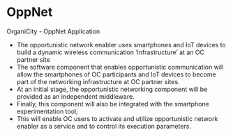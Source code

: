 # OppNet
OrganiCity - OppNet Application

* The opportunistic network enabler uses smartphones and IoT devices to build a dynamic wireless communication ‘infrastructure’ at an OC partner site
* The software component that enables opportunistic communication will allow the smartphones of OC participants and IoT devices to become part of the networking infrastructure at OC partner sites.
* At an initial stage, the opportunistic networking component will be provided as an independent middleware.
* Finally, this component will also be integrated with the smartphone experimentation tool;
* This will enable OC users to activate and utilize opportunistic network enabler as a service and to control its execution parameters.

